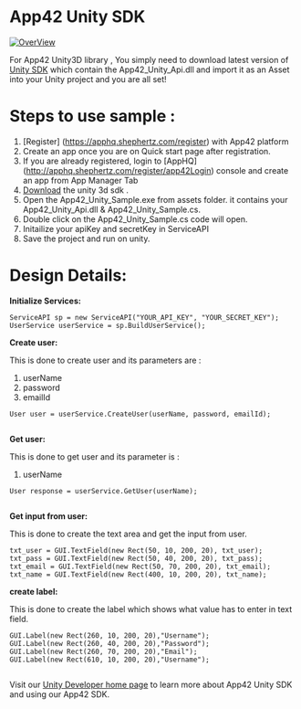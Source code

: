 App42 Unity SDK
===============

[![OverView](http://www.shephertz.com/images/logo/app42_cloud.png)](http://api.shephertz.com/)

For App42 Unity3D library , You simply need to download latest version of [Unity SDK](https://github.com/shephertz/App42_Unity3D_SDK/raw/master/1.0/App42_Unity_SDK_1.0.zip) which contain the App42_Unity_Api.dll and import it as an Asset into your Unity project 
and you are all set!

# Steps to use sample : 

1. [Register] (https://apphq.shephertz.com/register) with App42 platform
2. Create an app once you are on Quick start page after registration.
3. If you are already registered, login to [AppHQ] (http://apphq.shephertz.com/register/app42Login) console and create an app from App Manager Tab
4. [Download](https://github.com/shephertz/App42_Unity3D_SDK/archive/master.zip) the unity 3d sdk .
5. Open the App42_Unity_Sample.exe from assets folder. it contains your App42_Unity_Api.dll & App42_Unity_Sample.cs.
6. Double click on the App42_Unity_Sample.cs code will open.
7. Initailize your apiKey and secretKey in ServiceAPI
8. Save the project and run on unity.


# Design Details:

__Initialize Services:__

```
ServiceAPI sp = new ServiceAPI("YOUR_API_KEY", "YOUR_SECRET_KEY");
UserService userService = sp.BuildUserService();
```

__Create user:__

This is done to create user and its parameters are :
1. userName
2. password
3. emailId

```
User user = userService.CreateUser(userName, password, emailId);
         
```

__Get user:__

This is done to get user and its parameter is :
1. userName

```
User response = userService.GetUser(userName);
         
```

__Get input from user:__

This is done to create the text area and get the input from user.

```
txt_user = GUI.TextField(new Rect(50, 10, 200, 20), txt_user);
txt_pass = GUI.TextField(new Rect(50, 40, 200, 20), txt_pass);
txt_email = GUI.TextField(new Rect(50, 70, 200, 20), txt_email);
txt_name = GUI.TextField(new Rect(400, 10, 200, 20), txt_name);
```


__create label:__

This is done to create the label which shows what value has to enter in text field.

```
GUI.Label(new Rect(260, 10, 200, 20),"Username");
GUI.Label(new Rect(260, 40, 200, 20),"Password");
GUI.Label(new Rect(260, 70, 200, 20),"Email");
GUI.Label(new Rect(610, 10, 200, 20),"Username");
      
```


Visit our [Unity Developer home page](https://github.com/shephertz/App42_Unity3D_SDK/wiki/Unity-Home) to learn more about App42 Unity SDK and using our App42 SDK.
